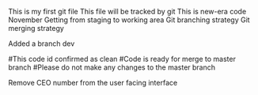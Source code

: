 This is my first git file
This file will be tracked by git
This is new-era code
November
Getting from staging to working area
Git branching strategy
Git merging strategy



Added a branch dev

#This code id confirmed as clean
#Code is ready for merge to master branch
#Please do not make any changes to the master branch

Remove CEO number from the user facing interface
